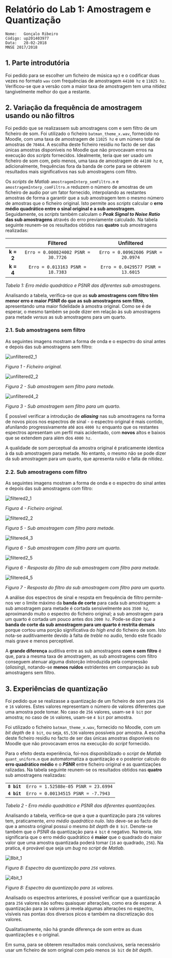 
# Relatório do Lab 1: Amostragem e Quantização
```
Nome:   Gonçalo Ribeiro
Código: up201403977
Data:   28-02-2018
MNSE 2017/2018
```

## 1. Parte introdutória
Foi pedido para se escolher um ficheiro de música `mp3`
e o codificar duas vezes no formato `wav` com frequências de amostragem `44100 hz` e `11025 hz`. Verificou-se que a versão com a maior taxa de amostragem tem uma nitidez tangivelmente melhor do que a restante.

## 2. Variação da frequência de amostragem usando ou não filtros
Foi pedido que se realizassem sub amostragens com e sem filtro de um ficheiro de som.
Foi utilizado o ficheiro `batman_theme_x.wav`, fornecido no Moodle, com uma
taxa de amostragem de `11025 hz` e um número total de amostras de `70464`.
A escolha deste ficheiro residiu no facto de ser das únicas amostras disponíveis no Moodle que não provocavam erros na execução dos *scripts* fornecidos. Idealmente, tería que ser usado um ficheiro de som com, pelo menos, uma taxa de amostragem de `44100 hz` e, adicionalmente, frequências fora da banda de corte para se obterem resultados mais significativos nas sub amostragens com filtro.

Os *scripts* de *Matlab* `amostragemInterp_semFiltro.m` e `amostragemInterp_comFiltro.m` reduzem o número de amostras de um ficheiro de audio
por um fator fornecido, interpolando as restantes amostras de forma a
garantir que a sub amostragem tem o mesmo número de amostras que o ficheiro
original. Isto permite aos *scripts* calcular o **erro médio quadrático entre
o sinal original e a sub amostragem**. Seguidamente, os *scripts* também calculam
o ***Peak Signal to Noise Ratio* das sub amostragens** através do erro
previamente calculado. Na tabela seguinte reunem-se os resultados obtidos
nas **quatro** sub amostragens realizadas:

||Filtered|Unfiltered| 
|:-:|:-:|:-:|
|**k = 2**|`Erro = 0.000824002 PSNR = 30.7726`|`Erro = 0.00962606 PSNR = 20.0974`|
|**k = 4**|`Erro = 0.013163 PSNR = 18.7383`|`Erro = 0.0429577 PSNR = 13.6015`|

*Tabela 1: Erro médio quadrático e *PSNR* das diferentes sub amostragens.*

Analisando a tabela, verifica-se que as **sub amostragens com filtro têm menor erro e maior *PSNR* do que as sub amostragens sem filtro**, apresentando uma maior fidelidade à amostra original. Como se é de esperar, o mesmo também se pode dizer em relação às sub amostragens para metade *versus* as sub amostragens para um quarto.

### 2.1. Sub amostragens sem filtro

As seguintes imagens mostram a forma de onda e o espectro do sinal antes e depois das sub amostragens sem filtro:

![unfiltered2_1](exercices/unfiltered2/unfiltered2_1.jpg)

*Figura 1 - Ficheiro original.*

![unfiltered2_2](exercices/unfiltered2/unfiltered2_3.jpg)

*Figura 2 - Sub amostragem sem filtro para metade.*

![unfiltered4_2](exercices/unfiltered4/unfiltered4_3.jpg)

*Figura 3 - Sub amostragem sem filtro para um quarto.*

É possível verificar a introdução de ***aliasing***  nas sub amostragens na forma de novos picos nos espectros de sinal - o espectro original é mais contido, afunilando progressivamente até aos `4000 hz` enquanto que os restantes espectros apresentam um perfil mais acidentado, com **novos** altos e baixos que se extendem para além dos `4000 hz`.

A qualidade de som perceptual da amostra original é praticamente identica à da sub amostragem para metade. No entanto, o mesmo não se pode dizer da sub amostragem para um quarto, que apresenta ruído e falta de nitidez.

### 2.2. Sub amostragens com filtro

As seguintes imagens mostram a forma de onda e o espectro do sinal antes e depois das sub amostragens com filtro:

![filtered2_1](exercices/filtered2/filtered2_1.jpg)

*Figura 4 - Ficheiro original.*

![filtered2_2](exercices/filtered2/filtered2_4.jpg)

*Figura 5 - Sub amostragem com filtro para metade.*

![filtered4_3](exercices/filtered4/filtered4_4.jpg)

*Figura 6 - Sub amostragem com filtro para um quarto.*

![filtered2_5](exercices/filtered2/filtered2_5.jpg)

*Figura 6 - Resposta do filtro da sub amostragem com filtro para metade.*

![filtered4_5](exercices/filtered4/filtered4_5.jpg)

*Figura 7 - Resposta do filtro da sub amostragem com filtro para um quarto.*

A análise dos espectros de sinal e respsta em frequência de filtro permite-nos ver o limite máximo da **banda de corte** para cada sub amostragem: a sub amostragem para metade é cortada sensivelmente aos `3500 hz`, aproximando muito o espectro do ficheiro original; a sub amostragem para um quarto é cortada um pouco antes dos `2000 hz`. Pode-se dizer que a **banda de corte da sub amostragem para um quarto é restrita demais** porque cortou uma porção significativa do *high end* do ficheiro de som. Isto nota-se auditivamente devido à falta de *treble* no audio, tendo este ficado mais grave e menos perceptível.

A **grande diferença** auditiva entre as sub amostragens **com e sem filtro** é que, para a mesma taxa de amostragem, as sub amostragens com filtro conseguem atenuar alguma distorção  introduzida pela compressão (*aliasing*), notando-se **menos ruídos** estridentes em comparação às sub amostragens sem filtro.

## 3. Experiências de quantização

Foi pedido que se realizasse a quantização de um ficheiro de som para `256` e `16` valores. Estes valores representam o número de valores diferentes que uma amostra pode tomar. No caso de `256` valores, usam-se `8 bit` por amostra; no caso de `16` valores, usam-se `4 bit` por amostra.

Foi utilizado o ficheiro `batman_theme_x.wav`, fornecido no Moodle, com um *bit depth* de `8 bit`, ou seja, `65,536` valores possíveis por amostra. A escolha deste ficheiro residiu no facto de ser das únicas amostras disponíveis no Moodle que não provocavam erros na execução do *script* fornecido.

Para o efeito desta experiência, foi-nos disponibilizado o *script* de *Matlab* `quant_uniform.m` que automatomatiza a quantização e o posterior calculo do **erro quadrático médio** e o ***PSNR*** entre ficheiro original e as quantizações ralizadas. Na tabela seguinte reunem-se os resultados obtidos
nas **quatro** sub amostragens realizadas:

|||
|:-:|:-|
|**`8 bit`**|`Erro = 1.52588e-05 PSNR = 23.6994`|
|**`4 bit`**|`Erro = 0.00134515 PSNR = -7.7943`|

*Tabela 2 - Erro médio quadrático e *PSNR* das diferentes quantizações.*

Analisando a tabela, verifica-se que a que a quantização para `256` valores tem, praticamente, *erro médio quadrático nulo*. Isto deve-se ao facto de que a amostra original possui o mesmo *bit depth* de `8 bit`. Denote-se também que o *PSNR* da quantização para `4 bit` é negativo. Na teoria, isto significaria que o erro médio quadrático é **maior** que o quadrado do maior valor que uma amostra quantizada poderá tomar (`16` ao quadrado, `256`). Na pratica, é provável que seja um *bug* no *script* de *Matlab*.

![8bit_1](exercices/8bit/8bit_1.jpg)

*Figura 8: Espectro da quantização para `256` valores.*

![4bit_1](exercices/4bit/4bit_1.jpg)

*Figura 8: Espectro da quantização para `16` valores.*

Analisado os espectros anteriores, é possível verificar que a quantização para `256` valores não sofreu quaisquer alterações, como era de esperar. A quantização para `16` valores já revela algumas alterações no espectro, visíveis nas pontas dos diversos picos e também na discretização dos valores.

Qualitativamente, não há grande diferença de som entre as duas quantizações e o original.

Em suma, para se obterem resultados mais conclusivos, sería necessário usar um ficheiro de som original com pelo menos `16 bit` de *bit depth*.
